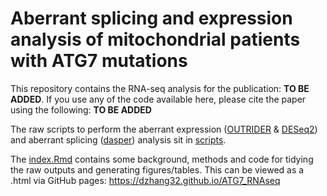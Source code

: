 # Aberrant splicing and expression analysis of mitochondrial patients with ATG7 mutations 

This repository contains the RNA-seq analysis for the publication: **TO BE ADDED**. If you use any of the code available here, please cite the paper using the following: **TO BE ADDED**

The raw scripts to perform the aberrant expression ([OUTRIDER](https://www.bioconductor.org/packages/release/bioc/html/OUTRIDER.html) & [DESeq2](https://www.bioconductor.org/packages/release/bioc/html/DESeq2.html)) and aberrant splicing ([dasper](https://bioconductor.org/packages/devel/bioc/html/dasper.html#archives)) analysis sit in [scripts](scripts). 

The [index.Rmd](index.Rmd) contains some background, methods and code for tidying the raw outputs and generating figures/tables. This can be viewed as a .html via GitHub pages: https://dzhang32.github.io/ATG7_RNAseq
